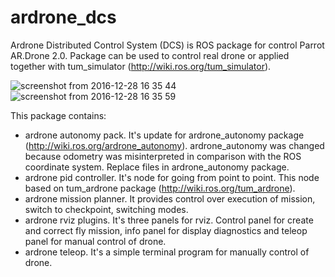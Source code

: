 # ardrone_dcs

Ardrone Distributed Control System (DCS) is ROS package for control Parrot AR.Drone 2.0. Package can be used to control real drone or applied together with tum_simulator (http://wiki.ros.org/tum_simulator).

![screenshot from 2016-12-28 16 35 44](https://cloud.githubusercontent.com/assets/25231282/22289514/71895fa6-e315-11e6-927c-cc7830c4ca5d.png)
![screenshot from 2016-12-28 16 35 59](https://cloud.githubusercontent.com/assets/25231282/22289515/718b45b4-e315-11e6-8f72-660f711c4eca.png)

This package contains:
 - ardrone autonomy pack. It's update for ardrone_autonomy package (http://wiki.ros.org/ardrone_autonomy). ardrone_autonomy was changed because odometry was misinterpreted in comparison with the ROS coordinate system. Replace files in ardrone_autonomy package.
 - ardrone pid controller. It's node for going from point to point. This node based on tum_ardrone package (http://wiki.ros.org/tum_ardrone). 
 - ardrone mission planner. It provides control over execution of mission, switch to checkpoint, switching modes.
 - ardrone rviz plugins. It's three panels for rviz. Control panel for create and correct fly mission, info panel for display diagnostics and teleop panel for manual control of drone.
 - ardrone teleop. It's a simple terminal program for manually control of drone.
